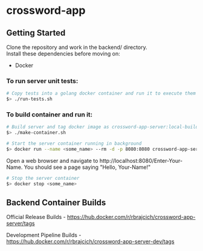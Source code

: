 # crossword-app

## Getting Started

Clone the repository and work in the backend/ directory.  
Install these dependencies before moving on:
- Docker


### To run server unit tests:
```bash
# Copy tests into a golang docker container and run it to execute them
$> ./run-tests.sh
```

### To build container and run it:
```bash
# Build server and tag docker image as crossword-app-server:local-build
$> ./make-container.sh

# Start the server container running in background
$> docker run --name <some_name> --rm -d -p 8080:8080 crossword-app-server:local-build
```
Open a web browser and navigate to http://localhost:8080/Enter-Your-Name.
You should see a page saying "Hello, Your-Name!"

```bash
# Stop the server container
$> docker stop <some_name>
```

## Backend Container Builds
Official Release Builds - https://hub.docker.com/r/rbrajcich/crossword-app-server/tags

Development Pipeline Builds - https://hub.docker.com/r/rbrajcich/crossword-app-server-dev/tags
